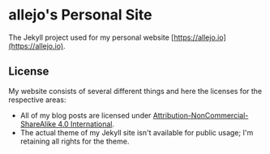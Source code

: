 allejo's Personal Site
===

The Jekyll project used for my personal website [https://allejo.io](https://allejo.io).

License
---

My website consists of several different things and here the licenses for the respective areas:

- All of my blog posts are licensed under [Attribution-NonCommercial-ShareAlike 4.0 International](http://creativecommons.org/licenses/by-nc-sa/4.0/).
- The actual theme of my Jekyll site isn't available for public usage; I'm retaining all rights for the theme.
